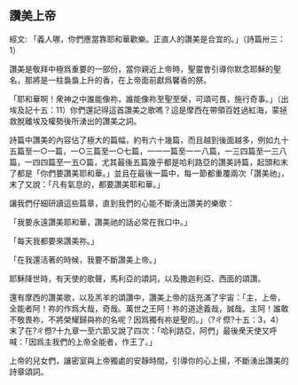 ## 讚美上帝 ##

經文: 「義人哪，你們應當靠耶和華歡樂。正直人的讚美是合宜的。」（詩篇卅三：1）



讚美是敬拜中極爲重要的一部份，當你親近上帝時，聖靈會引導你默念耶穌的聖名，那將是一柱裊裊上升的香，在上帝面前獻爲馨香的祭。

「耶和華啊！衆神之中誰能像祢，誰能像祢至聖至榮，可頌可畏，施行奇事。」（出埃及記十五：11）你們還記得這首讚美之歌嗎？這是摩西在帶領百姓過紅海，蒙拯救脫離埃及權勢後所湧出的讚美之詞。

詩篇中讚美的內容佔了極大的篇幅，約有六十幾篇，而且越到後面越多，例如九十五篇至一○一篇，一○三篇至一○七篇，一一一篇至一一八篇，一三四篇至一三八篇，一四四篇至一五○篇，尤其最後五篇幾乎都是哈利路亞的讚美詩篇，起頭和末了都是「你們要讚美耶和華。」並且在最後一篇中，每一節都重覆兩次「讚美祂」，末了又說：「凡有氣息的，都要讚美耶和華。」

讓我們仔細研讀這些篇章，直到我們的心能不斷湧出讚美的樂歌：

「我要永遠讚美耶和華，讚美祂的話必常在我口中。」

「每天我都要來讚美祢。」

「在我還活著的時候，我要不斷讚美上帝。」

耶穌降世時，有天使的歌聲，馬利亞的頌詞，以及撒迦利亞、西面的頌讚。

還有摩西的讚美歌，以及羔羊的頌讚中，讚美上帝的話充滿了宇宙：「主，上帝，全能者阿！祢的作爲大哉，奇哉。萬世之王阿！祢的道途義哉，誠哉。主阿！誰敢不敬畏祢，不將榮耀歸與祢的名呢？因爲獨有祢是聖的。」（?ㄔ傺?十五：3，4）末了在?ㄔ傺?十九章一至六節又說了四次：「哈利路亞，阿們」最後衆天使又呼喊：「因爲主我們的上帝全能者，作王了。」

上帝的兒女們，讓密室與上帝獨處的安靜時間，引導你的心上揚，不斷湧出讚美的詩章頌詞。